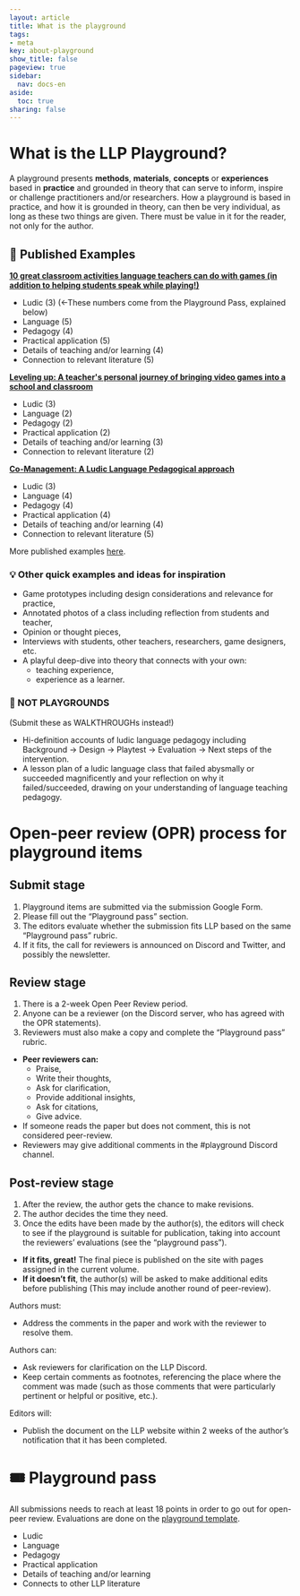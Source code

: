 ```yaml
---
layout: article
title: What is the playground
tags:
- meta
key: about-playground
show_title: false
pageview: true
sidebar:
  nav: docs-en
aside:
  toc: true
sharing: false
---
```


# What is the LLP Playground?

<!--more-->
A playground presents **methods**, **materials**, **concepts** or **experiences** based in **practice** and grounded in theory that can serve to inform, inspire or challenge practitioners and/or researchers. How a playground is based in practice, and how it is grounded in theory, can then be very individual, as long as these two things are given. There must be value in it for the reader, not only for the author.

## 📰 Published Examples 
**[10 great classroom activities language teachers can do with games (in addition to helping students speak while playing!)](https://llpjournal.org/2020/05/08/dehaan-10-great-activities.html)** 
- Ludic (3) (←These numbers come from the Playground Pass, explained below)
- Language (5)
- Pedagogy (4)
- Practical application (5)
- Details of teaching and/or learning (4)
- Connection to relevant literature (5)


**[Leveling up: A teacher's personal journey of bringing video games into a school and classroom](https://llpjournal.org/2020/05/31/mcfadyen-leveling-up-games-in-school.html)**
- Ludic (3)
- Language (2)
- Pedagogy (2) 
- Practical application (2)
- Details of teaching and/or learning (3)
- Connection to relevant literature (2)


**[Co-Management: A Ludic Language Pedagogical approach](https://llpjournal.org/assets/publication-pdfs/poole-co-management-llp-approach.pdf)**
- Ludic (3)
- Language (4)
- Pedagogy (4) 
- Practical application (4)
- Details of teaching and/or learning (4)
- Connection to relevant literature (5)

More published examples [here](https://llpjournal.org/2018/02/01/playground-items.html).

### 💡 Other quick examples and ideas for inspiration
- Game prototypes including design considerations and relevance for practice,
- Annotated photos of a class including reflection from students and teacher,
- Opinion or thought pieces,
- Interviews with students, other teachers, researchers, game designers, etc.
- A playful deep-dive into theory that connects with your own:
  - teaching experience,
  - experience as a learner.

### 🙅 NOT PLAYGROUNDS 
(Submit these as WALKTHROUGHs instead!)
- Hi-definition accounts of ludic language pedagogy including Background → Design → Playtest → Evaluation → Next steps of the intervention.
- A lesson plan of a ludic language class that failed abysmally or succeeded magnificently and your reflection on why it failed/succeeded, drawing on your understanding of language teaching pedagogy.


# Open-peer review (OPR) process for playground items

## Submit stage

1. Playground items are submitted via the submission Google Form.
2. Please fill out the “Playground pass” section.
3. The editors evaluate whether the submission fits LLP based on the same “Playground pass” rubric.
4. If it fits, the call for reviewers is announced on Discord and Twitter, and possibly the newsletter.

## Review stage
1. There is a 2-week Open Peer Review period. 
2. Anyone can be a reviewer (on the Discord server, who has agreed with the OPR statements).
3. Reviewers must also make a copy and complete the “Playground pass” rubric.

- **Peer reviewers can:**
  - Praise,
  - Write their thoughts,
  - Ask for clarification,
  - Provide additional insights,
  - Ask for citations,
  - Give advice.
- If someone reads the paper but does not comment, this is not considered peer-review.
- Reviewers may give additional comments in the #playground Discord channel.

## Post-review stage
1. After the review, the author gets the chance to make revisions.
2. The author decides the time they need.
3. Once the edits have been made by the author(s), the editors will check to see if the playground is suitable for publication, taking into account the reviewers’ evaluations (see the “playground pass”). 
  - **If it fits, great!** The final piece is published on the site with pages assigned in the current volume. 
  - **If it doesn’t fit**, the author(s) will be asked to make additional edits before publishing (This may include another round of peer-review).

Authors must:
- Address the comments in the paper and work with the reviewer to resolve them.

Authors can:
- Ask reviewers for clarification on the LLP Discord.
- Keep certain comments as footnotes, referencing the place where the comment was made (such as those comments that were particularly pertinent or helpful or positive, etc.).

Editors will:
- Publish the document on the LLP website within 2 weeks of the author’s notification that it has been completed.

# 🎟 Playground pass
All submissions needs to reach at least 18 points in order to go out for open-peer review. Evaluations are done on the [playground template](https://docs.google.com/document/d/11AB5_GXLi3EouET7H-rs3lmhM-8-pjn5qauF6mUFRmE/edit?usp=sharing).

- Ludic
- Language
- Pedagogy
- Practical application
- Details of teaching and/or learning
- Connects to other LLP literature






[^1]: Yes, your lesson plans, games, and other playful pieces can count towards your academic level up!
